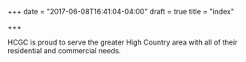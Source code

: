 +++
date = "2017-06-08T16:41:04-04:00"
draft = true
title = "index"

+++

HCGC is proud to serve the greater High Country area with all of their residential and commercial needs.
